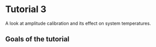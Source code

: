 # Tutorial 3
A look at amplitude calibration and its effect on system temperatures.

## Goals of the tutorial

